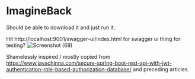 # ImagineBack

Should be able to download it and just run it.

Hit http://localhost:9001/swagger-ui/index.html for swagger ui thing for testing?
![Screenshot (68)](https://user-images.githubusercontent.com/98780372/166297893-54bc2399-c42c-447c-94ba-a0c9245ba6a5.png)

Shamelessly inspired / mostly copied from https://www.javachinna.com/secure-spring-boot-rest-api-with-jwt-authentication-role-based-authorization-database/ and preceding articles.
